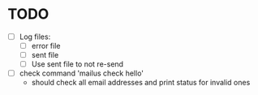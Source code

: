 # TODO

- [ ] Log files:
  - [ ] error file
  - [ ] sent file
  - [ ] Use sent file to not re-send

- [ ] check command 'mailus check hello'
  - should check all email addresses and print status for invalid ones

